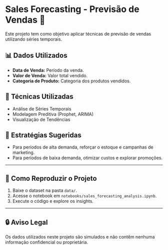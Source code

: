 # Sales Forecasting - Previsão de Vendas 🚀

Este projeto tem como objetivo aplicar técnicas de previsão de vendas utilizando séries temporais.

## 📊 Dados Utilizados
- **Data de Venda:** Período da venda.  
- **Valor de Venda:** Valor total vendido.  
- **Categoria de Produto:** Categoria dos produtos vendidos.  

## 🚀 Técnicas Utilizadas
- Análise de Séries Temporais  
- Modelagem Preditiva (Prophet, ARIMA)  
- Visualização de Tendências  

## 📌 Estratégias Sugeridas
- Para períodos de alta demanda, reforçar o estoque e campanhas de marketing.  
- Para períodos de baixa demanda, otimizar custos e explorar promoções.  

---

## 🚀 Como Reproduzir o Projeto
1. Baixe o dataset na pasta `data/`.
2. Acesse o notebook em `notebooks/sales_forecasting_analysis.ipynb`.
3. Execute o código e explore os insights.

---

## 🔒 Aviso Legal
Os dados utilizados neste projeto são simulados e não contêm nenhuma informação confidencial ou proprietária.
